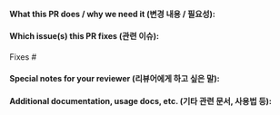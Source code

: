 #### What this PR does / why we need it (변경 내용 / 필요성): 



#### Which issue(s) this PR fixes (관련 이슈):

Fixes #

#### Special notes for your reviewer (리뷰어에게 하고 싶은 말):



#### Additional documentation, usage docs, etc. (기타 관련 문서, 사용법 등):


